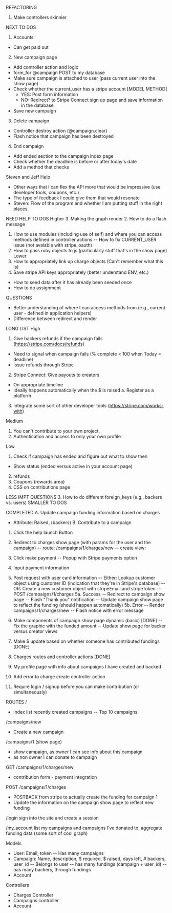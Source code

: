 REFACTORING
1. Make controllers skinnier

NEXT TO DOS
1. Accounts
- Can get paid out  

2. New campaign page
- Add controller action and logic
- form_for @campaign POST to my database
- Make sure campaign is attached to user (pass current user into the show page)
- Check whether the current_user has a stripe account [MODEL METHOD]
   - YES: Post form information
   - NO: Redirect? to Stripe Connect sign up page and save information in the database
- Save new campaign

3. Delete campaign
- Controller destroy action (@campaign.clear)
- Flash notice that campaign has been destroyed

4. End campaign
- Add ended section to the campaign index page
- Check whether the deadline is before or after today's date
- Add a method that checks

Steven and Jeff Help
- Other ways that I can flex the API more that would be impressive (use developer tools, coupons, etc.)
- The type of feedback I could give them that would resonate
- Steven: Flow of the program and whether I am putting stuff in the right places.


NEED HELP TO DOS
Higher
3. Making the graph render
2. How to do a flash message
1. How to use modules (including use of self) and where you can access methods defined in controller actions
-- How to fix CURRENT_USER issue (not avalable with stripe_oauth)
7. How to pass ruby objects to js (particularly stuff that's in the show page)
Lower
6. How to appropriately link up charge objects (Can't remember what this is)
4. Save stripe API keys appropriately (better understand ENV, etc.)
- How to seed data after it has already been seeded once
- How to do assignment

QUESTIONS
- Better understanding of where I can access methods from (e.g., current user - defined in application helpers)
- Difference between redirect and render

LONG LIST
High
1. Give backers refunds if the campaign fails (https://stripe.com/docs/refunds)
- Need to signal when campaign fails (% complete < 100 when Today = deadline)
- Issue refunds through Stripe

2. Stripe Connect: Give payouts to creators
- On appropriate timeline
- Ideally happens automatically when the $ is raised
a. Register as a platform

3. Integrate some sort of other developer tools (https://stripe.com/works-with)

Medium
1. You can't contribute to your own project.
2. Authentication and access to only your own profile

Low
1. Check if campaign has ended and figure out what to show then
- Show status (ended versus active in your account page)
2. refunds
3. Coupons (rewards area)
4. CSS on contributions page

LESS IMPT QUESTIONS
3. How to do different foreign_keys (e.g., backers vs. users)
SMALLER TO DOS


COMPLETED
A. Update campaign funding information based on charges
- Attribute: Raised, (backers)
B. Contribute to a campaign
1. Click the help launch Button
2. Redirect to charges show page (with params for the user and the campaign)
-- route: /campaigns/1/charges/new
-- create view:
3. Click make payment
-- Popup with Stripe payments option
4. Input payment information
5. Post request with user card information
-- Either: Lookup customer object using customer ID (indication that they're in Stripe's database)
-- OR: Create a new customer object with stripeEmail and stripeToken
-- POST /campaigns/1/charges
5a. Success
-- Redirect to campaign show page
-- Flash "Thank you" notification
-- Update campaign show page to reflect the funding (should happen automatically)
5b. Error
-- Render campaigns/1/charges/new
-- Flash notice with error message
1. Make components of campaign show page dynamic (basic) [DONE]
-- Fix the graphic with the funded amount
-- Update show page for backer versus creator views

2. Make $ update based on whether someone has contributed fundings [DONE]

3. Charges routes and controller actions [DONE]

4. My profile page with info about campaigns I have created and backed

5. Add error to charge create controller action

6. Require login / signup before you can make contribution (or simultaneously)



ROUTES
/
- index
list recently created campaigns
-- Top 10 campaigns

/campaigns/new
- Create a new campaign

/campaigns/1 (show page)
  - show campaign,
    as owner I can see info about this campaign
  - as non owner I can donate to campaign

GET /campaigns/1/charges/new
  - contribution form - payment integration

POST /campaigns/1/charges
  - POSTBACK from stripe to actually create the funding for campaign 1
  - Update the information on the campaign show page to reflect new funding

/login
sign into the site and create a session

/my_account
list my campaigns and campaigns I’ve donated to, aggregate funding data (some sort of cool graph)

Models
- User: Email, token
-- Has many campaigns
- Campaign: Name, description, $ required, $ raised, days left, # backers, user_id
-- Belongs to user
-- has many fundings (campaign + user_id)
-- has many backers, through fundings
- Account

Controllers
- Charges Controller
- Campaigns controller
- Account

